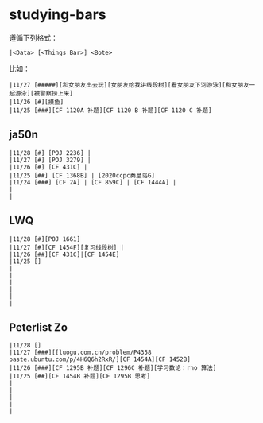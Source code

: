 # studying-bars

遵循下列格式：
``` text
|<Data> [<Things Bar>] <Bote>
```

比如：
``` text
|11/27 [#####][和女朋友出去玩][女朋友给我讲线段树][看女朋友下河游泳][和女朋友一起游泳][被警察捞上来]
|11/26 [#][摸鱼]
|11/25 [###][CF 1120A 补题][CF 1120 B 补题][CF 1120 C 补题]
```

## ja50n

``` text
|11/28 [#] [POJ 2236] |
|11/27 [#] [POJ 3279] |
|11/26 [#] [CF 431C] | 
|11/25 [##] [CF 1368B] | [2020ccpc秦皇岛G]
|11/24 [###] [CF 2A] | [CF 859C] | [CF 1444A] | 
|
|
```

## LWQ

``` text
|11/28 [#][POJ 1661]
|11/27 [#][CF 1454F][复习线段树] |
|11/26 [##][CF 431C]|[CF 1454E]
|11/25 []
|
|
|
|
|
|
```

## Peterlist Zo

``` text
|11/28 []
|11/27 [###][[luogu.com.cn/problem/P4358 paste.ubuntu.com/p/4H6Q6h2RxR/][CF 1454A][CF 1452B]
|11/26 [###][CF 1295B 补题][CF 1296C 补题][学习数论：rho 算法]
|11/25 [##][CF 1454B 补题][CF 1295B 思考]
|
|
|
|
|
```
